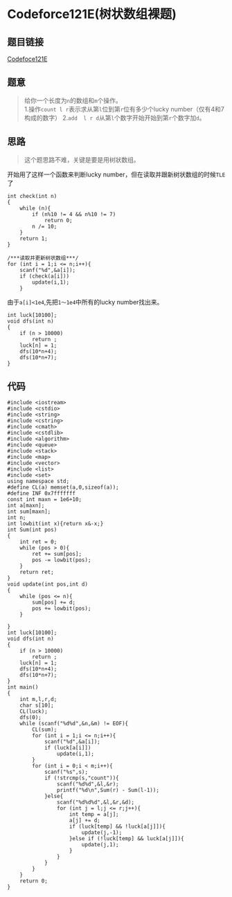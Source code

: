 # Codeforce121E(树状数组裸题)

## 题目链接
[Codefoce121E](http://codeforces.com/problemset/problem/121/E)

## 题意
>给你一个长度为`n`的数组和`m`个操作。  
1.操作`count l r`表示求从第`l`位到第`r`位有多少个lucky number（仅有4和7构成的数字）
2.`add  l r d`从第`l`个数字开始开始到第`r`个数字加`d`。

## 思路
>这个题思路不难，关键是要是用树狀数组。

开始用了这样一个函数来判断lucky number，但在读取并跟新树状数组的时候`TLE`了
```
int check(int n)
{
	while (n){
		if (n%10 != 4 && n%10 != 7)
			return 0;
		n /= 10;
	}
	return 1;
}

/***读取并更新树状数组***/
for (int i = 1;i <= n;i++){
	scanf("%d",&a[i]);
	if (check(a[i]))
		update(i,1);
	}
```

由于`a[i]<1e4`,先把`1～1e4`中所有的lucky number找出来。
```
int luck[10100];
void dfs(int n)
{
	if (n > 10000)
		return ;
	luck[n] = 1;
	dfs(10*n+4);
	dfs(10*n+7);
}
```

## 代码
```
#include <iostream>
#include <cstdio>
#include <string>
#include <cstring>
#include <cmath>
#include <cstdlib>
#include <algorithm>
#include <queue>
#include <stack>
#include <map>
#include <vector>
#include <list>
#include <set>
using namespace std;
#define CL(a) memset(a,0,sizeof(a));
#define INF 0x7fffffff
const int maxn = 1e6+10;
int a[maxn];
int sum[maxn];
int n;
int lowbit(int x){return x&-x;}
int Sum(int pos)
{
	int ret = 0;
	while (pos > 0){
		ret += sum[pos];
		pos -= lowbit(pos);
	}
	return ret;
}
void update(int pos,int d)
{
	while (pos <= n){
		sum[pos] += d;
		pos += lowbit(pos);
	}

}
int luck[10100];
void dfs(int n)
{
	if (n > 10000)
		return ;
	luck[n] = 1;
	dfs(10*n+4);
	dfs(10*n+7);
}
int main()
{
	int m,l,r,d;
	char s[10];
	CL(luck);
	dfs(0);
	while (scanf("%d%d",&n,&m) != EOF){
		CL(sum);
		for (int i = 1;i <= n;i++){
			scanf("%d",&a[i]);
			if (luck[a[i]])
				update(i,1);
		}
		for (int i = 0;i < m;i++){
			scanf("%s",s);
			if (!strcmp(s,"count")){
				scanf("%d%d",&l,&r);
				printf("%d\n",Sum(r) - Sum(l-1));
			}else{
				scanf("%d%d%d",&l,&r,&d);
				for (int j = l;j <= r;j++){
					int temp = a[j];
					a[j] += d;
					if (luck[temp] && !luck[a[j]]){
						update(j,-1);
					}else if (!luck[temp] && luck[a[j]]){
						update(j,1);
					}
				}
			}
		}
	}
	return 0;
}


```
